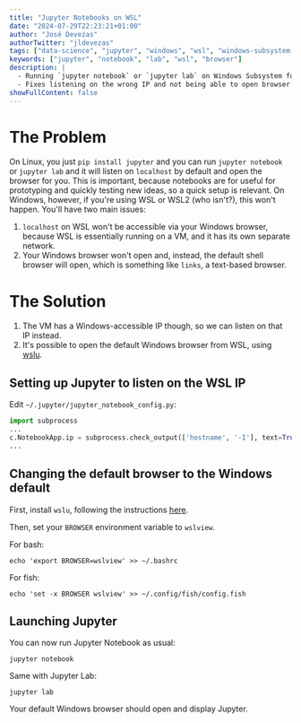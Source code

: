 ```yaml
---
title: "Jupyter Notebooks on WSL"
date: "2024-07-29T22:23:21+01:00"
author: "José Devezas"
authorTwitter: "jldevezas"
tags: ["data-science", "jupyter", "windows", "wsl", "windows-subsystem-for-linux"]
keywords: ["jupyter", "notebook", "lab", "wsl", "browser"]
description: |
  - Running `jupyter notebook` or `jupyter lab` on Windows Subsystem for Linux (WSL).
  - Fixes listening on the wrong IP and not being able to open browser automatically.
showFullContent: false
---
```


# The Problem

On Linux, you just `pip install jupyter` and you can run `jupyter notebook` or `jupyter lab` and it will listen on `localhost` by default and open the browser for you. This is important, because notebooks are for useful for prototyping and quickly testing new ideas, so a quick setup is relevant. On Windows, however, if you're using WSL or WSL2 (who isn't?), this won't happen. You'll have two main issues:

1. `localhost` on WSL won't be accessible via your Windows browser, because WSL is essentially running on a VM, and it has its own separate network.
2. Your Windows browser won't open and, instead, the default shell browser will open, which is something like `links`, a text-based browser.


# The Solution

1. The VM has a Windows-accessible IP though, so we can listen on that IP instead.
2. It's possible to open the default Windows browser from WSL, using [wslu](https://wslutiliti.es/wslu/).

## Setting up Jupyter to listen on the WSL IP

Edit `~/.jupyter/jupyter_notebook_config.py`:

```python
import subprocess
...
c.NotebookApp.ip = subprocess.check_output(['hostname', '-I'], text=True).strip()
...
```

## Changing the default browser to the Windows default

First, install `wslu`, following the instructions [here](https://wslutiliti.es/wslu/install.html).

Then, set your `BROWSER` environment variable to `wslview`.

For bash:

```shell
echo 'export BROWSER=wslview' >> ~/.bashrc
```

For fish:

```shell
echo 'set -x BROWSER wslview' >> ~/.config/fish/config.fish
```

## Launching Jupyter

You can now run Jupyter Notebook as usual:

```shell
jupyter notebook
```

Same with Jupyter Lab:

```shell
jupyter lab
```

Your default Windows browser should open and display Jupyter.
